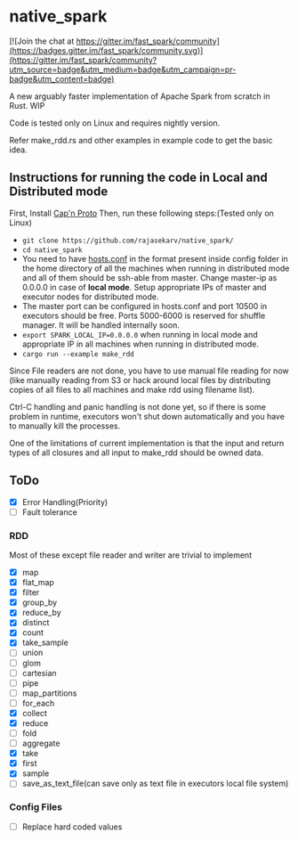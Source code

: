 # native_spark

[![Join the chat at https://gitter.im/fast_spark/community](https://badges.gitter.im/fast_spark/community.svg)](https://gitter.im/fast_spark/community?utm_source=badge&utm_medium=badge&utm_campaign=pr-badge&utm_content=badge)

A new arguably faster implementation of Apache Spark from scratch in Rust. WIP

Code is tested only on Linux and requires nightly version.

Refer make_rdd.rs and other examples in example code to get the basic idea.

## Instructions for running the code in Local and Distributed mode
First, Install [Cap'n Proto](https://capnproto.org/install.html)
Then, run these following steps:(Tested only on Linux)
* `git clone https://github.com/rajasekarv/native_spark/`
* `cd native_spark`
* You need to have [hosts.conf](https://github.com/rajasekarv/native_spark/blob/master/config_files/hosts.conf) in the format present inside config folder in the home directory of all the machines when running in distributed mode and all of them should be ssh-able from master. Change master-ip as 0.0.0.0 in case of **local mode**. Setup appropriate IPs of master and executor nodes for distributed mode.
* The master port can be configured in hosts.conf and port 10500 in executors should be free. Ports 5000-6000 is reserved for shuffle manager. It will be handled internally soon.
* `export SPARK_LOCAL_IP=0.0.0.0` when running in local mode and appropriate IP in all machines when running in distributed mode.
* `cargo run --example make_rdd`

Since File readers are not done, you have to use manual file reading for now (like manually reading from S3 or hack around local files by distributing copies of all files to all machines and make rdd using filename list).

Ctrl-C handling and panic handling is not done yet, so if there is some problem in runtime, executors won't shut down automatically and you have to manually kill the processes.

One of the limitations of current implementation is that the input and return types of all closures and all input to make_rdd should be owned data.

## ToDo

- [x] Error Handling(Priority)
- [ ] Fault tolerance

### RDD

Most of these except file reader and writer are trivial to implement

- [x] map
- [x] flat_map
- [x] filter
- [x] group_by
- [x] reduce_by
- [x] distinct
- [x] count
- [x] take_sample
- [ ] union
- [ ] glom
- [ ] cartesian
- [ ] pipe
- [ ] map_partitions
- [ ] for_each
- [x] collect
- [x] reduce
- [ ] fold
- [ ] aggregate
- [x] take
- [x] first
- [x] sample
- [ ] save_as_text_file(can save only as text file in executors local file system)  

### Config Files

- [ ] Replace hard coded values